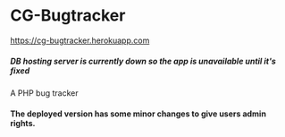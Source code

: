 # CG-Bugtracker
https://cg-bugtracker.herokuapp.com
##### DB hosting server is currently down so the app is unavailable until it's fixed
A PHP bug tracker
#### The deployed version has some minor changes to give users admin rights.
